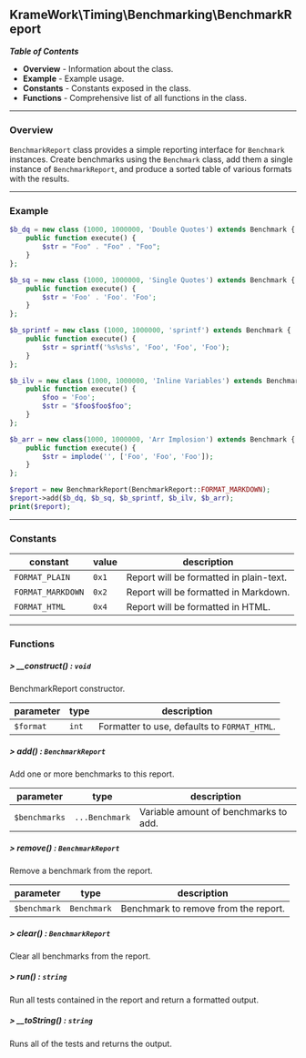 ## KrameWork\Timing\Benchmarking\BenchmarkReport

***Table of Contents***
* **Overview** - Information about the class.
* **Example** - Example usage.
* **Constants** - Constants exposed in the class.
* **Functions** - Comprehensive list of all functions in the class.

___
### Overview
`BenchmarkReport` class provides a simple reporting interface for `Benchmark` instances. Create benchmarks using the `Benchmark` class, add them a single instance of `BenchmarkReport`, and produce a sorted table of various formats with the results.
___
### Example
```php
$b_dq = new class (1000, 1000000, 'Double Quotes') extends Benchmark {
	public function execute() {
		$str = "Foo" . "Foo" . "Foo";
	}
};

$b_sq = new class (1000, 1000000, 'Single Quotes') extends Benchmark {
	public function execute() {
		$str = 'Foo' . 'Foo'. 'Foo';
	}
};

$b_sprintf = new class (1000, 1000000, 'sprintf') extends Benchmark {
	public function execute() {
		$str = sprintf('%s%s%s', 'Foo', 'Foo', 'Foo');
	}
};

$b_ilv = new class (1000, 1000000, 'Inline Variables') extends Benchmark {
	public function execute() {
		$foo = 'Foo';
		$str = "$foo$foo$foo";
	}
};

$b_arr = new class(1000, 1000000, 'Arr Implosion') extends Benchmark {
	public function execute() {
		$str = implode('', ['Foo', 'Foo', 'Foo']);
	}
};

$report = new BenchmarkReport(BenchmarkReport::FORMAT_MARKDOWN);
$report->add($b_dq, $b_sq, $b_sprintf, $b_ilv, $b_arr);
print($report);
```
___
### Constants
| constant | value | description |
| --- | --- | --- |
| `FORMAT_PLAIN` | `0x1` | Report will be formatted in plain-text. |
| `FORMAT_MARKDOWN` | `0x2` | Report will be formatted in Markdown. |
| `FORMAT_HTML` | `0x4` | Report will be formatted in HTML. |
___
### Functions
##### > __construct() : `void`
BenchmarkReport constructor.

parameter | type | description
--- | --- | ---
`$format` | `int` | Formatter to use, defaults to `FORMAT_HTML`.

##### > add() : `BenchmarkReport`
Add one or more benchmarks to this report.

parameter | type | description
--- | --- | ---
`$benchmarks` | `...Benchmark` | Variable amount of benchmarks to add.

##### > remove() : `BenchmarkReport`
Remove a benchmark from the report.

parameter | type | description
--- | --- | ---
`$benchmark` | `Benchmark` | Benchmark to remove from the report.

##### > clear() : `BenchmarkReport`
Clear all benchmarks from the report.

##### > run() : `string`
Run all tests contained in the report and return a formatted output.

##### > __toString() : `string`
Runs all of the tests and returns the output.

